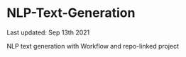 # NLP-Text-Generation

Last updated: Sep 13th 2021

NLP text generation with Workflow and repo-linked project
